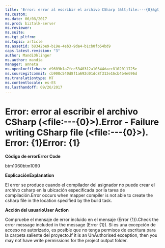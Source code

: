 ```yaml
---
title: 'Error: error al escribir el archivo CSharp (&lt;file:---{0}&gt;). Error: {1} | Documentos de Microsoft'
ms.custom: 
ms.date: 06/08/2017
ms.prod: biztalk-server
ms.reviewer: 
ms.suite: 
ms.tgt_pltfrm: 
ms.topic: article
ms.assetid: b8342be9-b19e-4eb3-9da4-b1cb0fb54bd9
caps.latest.revision: "3"
author: MandiOhlinger
ms.author: mandia
manager: anneta
ms.openlocfilehash: d9609b1a7fcc5340312a10344daec8102011725e
ms.sourcegitcommit: cb908c540d8f1a692d01dc8f313e16cb4b4e696d
ms.translationtype: MT
ms.contentlocale: es-ES
ms.lasthandoff: 09/20/2017
---
```

# <a name="error---failure-writing-csharp-file-ltfile---0gt-error-1"></a><span data-ttu-id="66e71-103">Error: error al escribir el archivo CSharp (&lt;file:---{0}&gt;).</span><span class="sxs-lookup"><span data-stu-id="66e71-103">Error - Failure writing CSharp file (&lt;file:---{0}&gt;).</span></span> <span data-ttu-id="66e71-104">Error: {1}</span><span class="sxs-lookup"><span data-stu-id="66e71-104">Error: {1}</span></span>
<span data-ttu-id="66e71-105">**Código de error**</span><span class="sxs-lookup"><span data-stu-id="66e71-105">**Error Code**</span></span>  
  
 <span data-ttu-id="66e71-106">btm1060</span><span class="sxs-lookup"><span data-stu-id="66e71-106">btm1060</span></span>  
  
 <span data-ttu-id="66e71-107">**Explicación**</span><span class="sxs-lookup"><span data-stu-id="66e71-107">**Explanation**</span></span>  
  
 <span data-ttu-id="66e71-108">El error se produce cuando el compilador del asignador no puede crear el archivo csharp en la ubicación especificada por la tarea de compilación.</span><span class="sxs-lookup"><span data-stu-id="66e71-108">Error occurs when mapper compiler is not able to create the csharp file in the location specified by the build task.</span></span>  
  
 <span data-ttu-id="66e71-109">**Acción del usuario**</span><span class="sxs-lookup"><span data-stu-id="66e71-109">**User Action**</span></span>  
  
 <span data-ttu-id="66e71-110">Compruebe el mensaje de error incluido en el mensaje (Error {1}).</span><span class="sxs-lookup"><span data-stu-id="66e71-110">Check the error message included in the message (Error {1}).</span></span> <span data-ttu-id="66e71-111">Si es una excepción de acceso no autorizado, es posible que no tenga permisos de escritura para la carpeta saliente del proyecto.</span><span class="sxs-lookup"><span data-stu-id="66e71-111">If it is an UnAuthorised exception, then you may not have write permissions for the project output folder.</span></span>